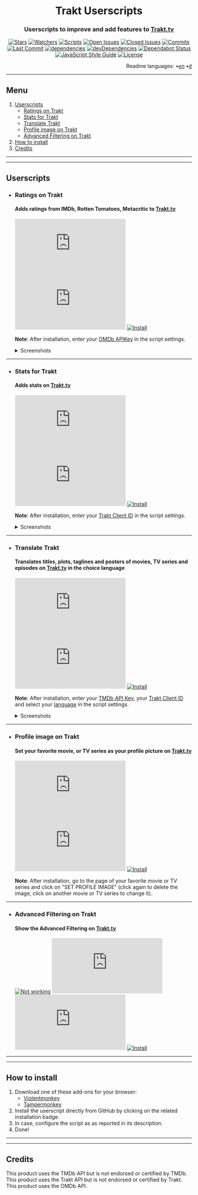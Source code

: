 <div align="center">

# Trakt Userscripts

</div>

<div align="center">

### Userscripts to improve and add features to [Trakt.tv](https://trakt.tv/)

</div>

<div align="center">

[![Stars](https://flat.badgen.net/github/stars/iFelix18/Trakt-Userscripts)](https://github.com/iFelix18/Trakt-Userscripts/stargazers)
[![Watchers](https://flat.badgen.net/github/watchers/iFelix18/Trakt-Userscripts)](https://github.com/iFelix18/Trakt-Userscripts/watchers)
[![Scripts](https://flat.badgen.net/badge/scripts/5/orange)](#)
[![Open Issues](https://flat.badgen.net/github/open-issues/iFelix18/Trakt-Userscripts)](https://github.com/iFelix18/Trakt-Userscripts/issues)
[![Closed Issues](https://flat.badgen.net/github/closed-issues/iFelix18/Trakt-Userscripts)](https://github.com/iFelix18/Trakt-Userscripts/issues?q=is%3Aissue+is%3Aclosed)
[![Commits](https://flat.badgen.net/github/commits/iFelix18/Trakt-Userscripts)](https://github.com/iFelix18/Trakt-Userscripts/commits/master)
[![Last Commit](https://flat.badgen.net/github/last-commit/iFelix18/Trakt-Userscripts)](https://github.com/iFelix18/Trakt-Userscripts/commits/master)
[![dependencies](https://flat.badgen.net/david/dep/iFelix18/Trakt-Userscripts)](https://david-dm.org/iFelix18/Trakt-Userscripts)
[![devDependencies](https://flat.badgen.net/david/dev/iFelix18/Trakt-Userscripts)](https://david-dm.org/iFelix18/Trakt-Userscripts?type=dev)
[![Dependabot Status](https://flat.badgen.net/github/dependabot/iFelix18/Trakt-Userscripts)](https://dependabot.com)
[![JavaScript Style Guide](https://flat.badgen.net/badge/code%20style/standard/44CC11)](https://standardjs.com)
[![License](https://flat.badgen.net/github/license/iFelix18/Trakt-Userscripts)](https://github.com/iFelix18/Trakt-Userscripts/blob/master/LICENSE.md)

</div>

<div align="right">

Readme languages:
•[_en_](README.md "English")
•[_it_](README.it.md "Italiano")

</div>

---

## Menu

1. [Userscripts](README.md#userscripts)
    - [Ratings on Trakt](README.md#ratings-on-trakt)
    - [Stats for Trakt](README.md#stats-for-trakt)
    - [Translate Trakt](README.md#translate-trakt)
    - [Profile image on Trakt](README.md#profile-image-on-trakt)
    - [Advanced Filtering on Trakt](README.md#advanced-filtering-on-trakt)
2. [How to install](README.md#how-to-install)
3. [Credits](README.md#credits)

---

---

## Userscripts

*   ### Ratings on Trakt
    #### Adds ratings from IMDb, Rotten Tomatoes, Metacritic to [Trakt.tv](https://trakt.tv/)

    [![Version](https://flat.badgen.net/runkit/iFelix18/userscript-version/Trakt-Userscripts/userscripts/meta/ratings-on-trakt.meta.js)](#)
    [![Size](https://flat.badgen.net/badgesize/normal/iFelix18/Trakt-Userscripts/master/userscripts/ratings-on-trakt.user.js)](#)
    [![Install](https://flat.badgen.net/badge/install%20directly%20from/GitHub/00ADAD "Click here!")](https://raw.githubusercontent.com/iFelix18/Trakt-Userscripts/master/userscripts/ratings-on-trakt.user.js)

    **Note**: After installation, enter your [OMDb APIKey](https://www.omdbapi.com/apikey.aspx) in the script settings.

    <details>
    <summary>Screenshots</summary>

    Before: [![Before](https://i.imgur.com/2cFZHL5.png "Before")](#)
    After: [![After](https://i.imgur.com/cSiRt7P.png "After")](#)

    </details>

---

*   ### Stats for Trakt
    #### Adds stats on [Trakt.tv](https://trakt.tv/)

    [![Version](https://flat.badgen.net/runkit/iFelix18/userscript-version/Trakt-Userscripts/userscripts/meta/stats-for-trakt.meta.js)](#)
    [![Size](https://flat.badgen.net/badgesize/normal/iFelix18/Trakt-Userscripts/master/userscripts/stats-for-trakt.user.js)](#)
    [![Install](https://flat.badgen.net/badge/install%20directly%20from/GitHub/00ADAD "Click here!")](https://raw.githubusercontent.com/iFelix18/Trakt-Userscripts/master/userscripts/stats-for-trakt.user.js)

    **Note**: After installation, enter your [Trakt Client ID](https://trakt.tv/oauth/applications/new) in the script settings.

    <details>
    <summary>Screenshots</summary>

    Episodes ratings stats: [![Episodes Ratings Stats](https://i.imgur.com/06S2SDt.png "Episodes Ratings Stats")](#)
    People stats: [![People Stats](https://i.imgur.com/DSXu3Ge.png "People Stats")](#)

    </details>

---

*   ### Translate Trakt
    #### Translates titles, plots, taglines and posters of movies, TV series and episodes on [Trakt.tv](https://trakt.tv/) in the choice language

    [![Version](https://flat.badgen.net/runkit/iFelix18/userscript-version/Trakt-Userscripts/userscripts/meta/translate-trakt.meta.js)](#)
    [![Size](https://flat.badgen.net/badgesize/normal/iFelix18/Trakt-Userscripts/master/userscripts\translate-trakt.user.js)](#)
    [![Install](https://flat.badgen.net/badge/install%20directly%20from/GitHub/00ADAD "Click here!")](https://raw.githubusercontent.com/iFelix18/Trakt-Userscripts/master/userscripts/translate-trakt.user.js)

    **Note**: After installation, enter your [TMDb API Key](https://developers.themoviedb.org/3/), your [Trakt Client ID](https://trakt.tv/oauth/applications/new) and select your [language](https://developers.themoviedb.org/3/configuration/get-primary-translations) in the script settings.

    <details>
    <summary>Screenshots</summary>

    Before: [![Before](https://i.imgur.com/ZWn3VJe.png "Before")](#)

    After: [![After](https://i.imgur.com/KuKI4Pt.gif "After")](#)

    </details>

---

*   ### Profile image on Trakt
    #### Set your favorite movie, or TV series as your profile picture on [Trakt.tv](https://trakt.tv/)

    [![Version](https://flat.badgen.net/runkit/iFelix18/userscript-version/Trakt-Userscripts/userscripts/meta/profile-image-on-trakt.meta.js)](#)
    [![Size](https://flat.badgen.net/badgesize/normal/iFelix18/Trakt-Userscripts/master/userscripts\profile-image-on-trakt.user.js)](#)
    [![Install](https://flat.badgen.net/badge/install%20directly%20from/GitHub/00ADAD "Click here!")](https://raw.githubusercontent.com/iFelix18/Trakt-Userscripts/master/userscripts/profile-image-on-trakt.user.js)

    **Note**: After installation, go to the page of your favorite movie or TV series and click on "SET PROFILE IMAGE" (click again to delete the image, click on another movie or TV series to change it).

---

*   ### Advanced Filtering on Trakt
    #### Show the Advanced Filtering on [Trakt.tv](https://trakt.tv/)

    [![Not working](https://flat.badgen.net/badge/%E2%9A%A0/NOT%20WORKING/red?labelColor=red)](https://github.com/iFelix18/Trakt-Userscripts/issues/40)
    [![Version](https://flat.badgen.net/runkit/iFelix18/userscript-version/Trakt-Userscripts/userscripts/meta/advanced-filtering-on-trakt.meta.js)](#)
    [![Size](https://flat.badgen.net/badgesize/normal/iFelix18/Trakt-Userscripts/master/userscripts\advanced-filtering-on-trakt.user.js)](#)
    [![Install](https://flat.badgen.net/badge/install%20directly%20from/GitHub/00ADAD "Click here!")](https://raw.githubusercontent.com/iFelix18/Trakt-Userscripts/master/userscripts/advanced-filtering-on-trakt.user.js)

---

---

## How to install

1. Download one of these add-ons for your browser:
    - [Violentmonkey](https://violentmonkey.github.io/)
    - [Tampermonkey](https://www.tampermonkey.net/)
2. Install the userscript directly from GitHub by clicking on the related installation badge.
3. In case, configure the script as as reported in its description.
4. Done!

---

---

## Credits

This product uses the TMDb API but is not endorsed or certified by TMDb.<br>
This product uses the Trakt API but is not endorsed or certified by Trakt.<br>
This product uses the OMDb API.
